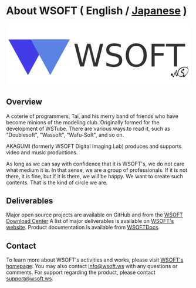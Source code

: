 # About WSOFT ( English / [Japanese](profile/README-ja.md) )
 ![WSOFT](/media/WSOFT.png)
 ## Overview
A coterie of programmers, Tai, and his merry band of friends who have become minions of the modeling club. Originally formed for the development of WSTube.
There are various ways to read it, such as "Doublesoft", "Wassoft", "Wafu-Soft", and so on.

 AKAGUMI (formerly WSOFT Digital Imaging Lab) produces and supports video and music productions.
 
 As long as we can say with confidence that it is WSOFT's, we do not care what medium it is. In that sense, we are a group of professionals.
If it is not there, it is fine, but if it is there, we will be happy. We want to create such contents. That is the kind of circle we are.
 ## Deliverables
 Major open source projects are available on GitHub and from the [WSOFT Download Center](https://download.wsoft.ws/)
A list of major deliverables is available on [WSOFT's website](https://wsoft.ws/Works/).
Product documentation is available from [WSOFTDocs](https://docs.wsoft.ws).
 ## Contact
 To learn more about WSOFT's activities and works, please visit [WSOFT's homepage](https://github.com/WSOFT-Project/wsoft.ws).
 You may also contact [info@wsoft.ws](mailto:info@wsoft.ws) with any questions or comments.
 For support regarding the product, please contact [support@wsoft.ws](mailto:support@wsoft.ws).
